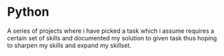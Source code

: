 # Python
A series of projects where i have picked a task which i assume requires a certain set of skills and documented my solution to given task thus hoping to sharpen my skills and expand my skillset.
